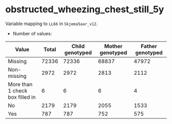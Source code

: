# obstructed_wheezing_chest_still_5y
Variable mapping to `LL66` in `Skjema5aar_v12`.
- Number of values:

| Value | Total | Child genotyped | Mother genotyped | Father genotyped |
| ----- | ----- | --------------- | ---------------- | ---------------- |
| Missing | 72336 | 72336 | 68837 | 47972 |
| Non-missing | 2972 | 2972 | 2813 | 2112 |
| More than 1 check box filled in | 6 | 6 | 6 |4 |
| No | 2179 | 2179 | 2055 |1533 |
| Yes | 787 | 787 | 752 |575 |



